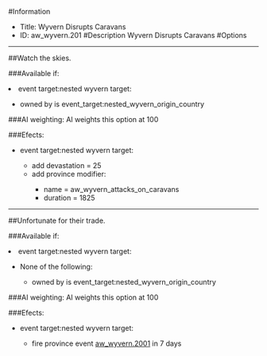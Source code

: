 #Information
 - Title: Wyvern Disrupts Caravans
 - ID: aw_wyvern.201
#Description
Wyvern Disrupts Caravans
#Options

___
##Watch the skies.

###Available if:
<li>event target:nested wyvern target:</li><ul><li>owned by is event_target:nested_wyvern_origin_country</li></ul>

###AI weighting:
AI weights this option at 100


###Efects:<ul><li>event target:nested wyvern target:</li><ul><li>add devastation = 25</li><li>add province modifier:</li><ul><li>name = aw_wyvern_attacks_on_caravans</li><li>duration = 1825</li></ul></ul></ul>

___
##Unfortunate for their trade.

###Available if:
<li>event target:nested wyvern target:</li><ul><li>None of the following:</li><ul><li>owned by is event_target:nested_wyvern_origin_country</li></ul></ul>

###AI weighting:
AI weights this option at 100


###Efects:<ul><li>event target:nested wyvern target:</li><ul><li>fire province event [aw_wyvern.2001](aw_wyvern.2001_slug) in 7 days</li></ul></ul>

